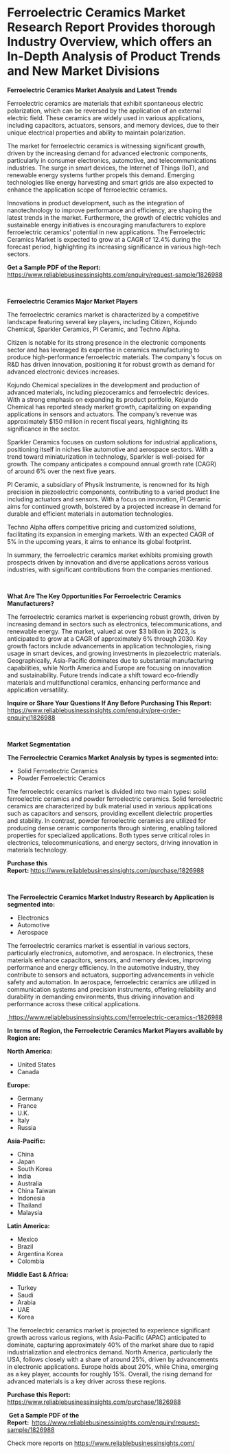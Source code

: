 <p><h1>Ferroelectric Ceramics Market Research Report Provides thorough Industry Overview, which offers an In-Depth Analysis of Product Trends and New Market Divisions</h1></p><p><strong>Ferroelectric Ceramics Market Analysis and Latest Trends</strong></p>
<p><p>Ferroelectric ceramics are materials that exhibit spontaneous electric polarization, which can be reversed by the application of an external electric field. These ceramics are widely used in various applications, including capacitors, actuators, sensors, and memory devices, due to their unique electrical properties and ability to maintain polarization. </p><p>The market for ferroelectric ceramics is witnessing significant growth, driven by the increasing demand for advanced electronic components, particularly in consumer electronics, automotive, and telecommunications industries. The surge in smart devices, the Internet of Things (IoT), and renewable energy systems further propels this demand. Emerging technologies like energy harvesting and smart grids are also expected to enhance the application scope of ferroelectric ceramics.</p><p>Innovations in product development, such as the integration of nanotechnology to improve performance and efficiency, are shaping the latest trends in the market. Furthermore, the growth of electric vehicles and sustainable energy initiatives is encouraging manufacturers to explore ferroelectric ceramics' potential in new applications. The Ferroelectric Ceramics Market is expected to grow at a CAGR of 12.4% during the forecast period, highlighting its increasing significance in various high-tech sectors.</p></p>
<p><strong>Get a Sample PDF of the Report:&nbsp;</strong> <a href="https://www.reliablebusinessinsights.com/enquiry/request-sample/1826988?utm_campaign=3298&utm_medium=2&utm_source=Github&utm_content=ia&utm_term=02042025&utm_id=ferroelectric-ceramics">https://www.reliablebusinessinsights.com/enquiry/request-sample/1826988</a></p>
<p>&nbsp;</p>
<p><strong>Ferroelectric Ceramics Major Market Players</strong></p>
<p><p>The ferroelectric ceramics market is characterized by a competitive landscape featuring several key players, including Citizen, Kojundo Chemical, Sparkler Ceramics, PI Ceramic, and Techno Alpha. </p><p>Citizen is notable for its strong presence in the electronic components sector and has leveraged its expertise in ceramics manufacturing to produce high-performance ferroelectric materials. The company's focus on R&D has driven innovation, positioning it for robust growth as demand for advanced electronic devices increases.</p><p>Kojundo Chemical specializes in the development and production of advanced materials, including piezoceramics and ferroelectric devices. With a strong emphasis on expanding its product portfolio, Kojundo Chemical has reported steady market growth, capitalizing on expanding applications in sensors and actuators. The company’s revenue was approximately $150 million in recent fiscal years, highlighting its significance in the sector.</p><p>Sparkler Ceramics focuses on custom solutions for industrial applications, positioning itself in niches like automotive and aerospace sectors. With a trend toward miniaturization in technology, Sparkler is well-poised for growth. The company anticipates a compound annual growth rate (CAGR) of around 6% over the next five years.</p><p>PI Ceramic, a subsidiary of Physik Instrumente, is renowned for its high precision in piezoelectric components, contributing to a varied product line including actuators and sensors. With a focus on innovation, PI Ceramic aims for continued growth, bolstered by a projected increase in demand for durable and efficient materials in automation technologies.</p><p>Techno Alpha offers competitive pricing and customized solutions, facilitating its expansion in emerging markets. With an expected CAGR of 5% in the upcoming years, it aims to enhance its global footprint.</p><p>In summary, the ferroelectric ceramics market exhibits promising growth prospects driven by innovation and diverse applications across various industries, with significant contributions from the companies mentioned.</p></p>
<p>&nbsp;</p>
<p><strong>What Are The Key Opportunities For Ferroelectric Ceramics Manufacturers?</strong></p>
<p><p>The ferroelectric ceramics market is experiencing robust growth, driven by increasing demand in sectors such as electronics, telecommunications, and renewable energy. The market, valued at over $3 billion in 2023, is anticipated to grow at a CAGR of approximately 6% through 2030. Key growth factors include advancements in application technologies, rising usage in smart devices, and growing investments in piezoelectric materials. Geographically, Asia-Pacific dominates due to substantial manufacturing capabilities, while North America and Europe are focusing on innovation and sustainability. Future trends indicate a shift toward eco-friendly materials and multifunctional ceramics, enhancing performance and application versatility.</p></p>
<p><strong>Inquire or Share Your Questions If Any Before Purchasing This Report:</strong> <a href="https://www.reliablebusinessinsights.com/enquiry/pre-order-enquiry/1826988?utm_campaign=3298&utm_medium=2&utm_source=Github&utm_content=ia&utm_term=02042025&utm_id=ferroelectric-ceramics">https://www.reliablebusinessinsights.com/enquiry/pre-order-enquiry/1826988</a></p>
<p>&nbsp;</p>
<p><strong>Market Segmentation</strong></p>
<p><strong>The Ferroelectric Ceramics Market Analysis by types is segmented into:</strong></p>
<p><ul><li>Solid Ferroelectric Ceramics</li><li>Powder Ferroelectric Ceramics</li></ul></p>
<p><p>The ferroelectric ceramics market is divided into two main types: solid ferroelectric ceramics and powder ferroelectric ceramics. Solid ferroelectric ceramics are characterized by bulk material used in various applications such as capacitors and sensors, providing excellent dielectric properties and stability. In contrast, powder ferroelectric ceramics are utilized for producing dense ceramic components through sintering, enabling tailored properties for specialized applications. Both types serve critical roles in electronics, telecommunications, and energy sectors, driving innovation in materials technology.</p></p>
<p><strong>Purchase this Report:&nbsp;</strong><a href="https://www.reliablebusinessinsights.com/purchase/1826988?utm_campaign=3298&utm_medium=2&utm_source=Github&utm_content=ia&utm_term=02042025&utm_id=ferroelectric-ceramics">https://www.reliablebusinessinsights.com/purchase/1826988</a></p>
<p>&nbsp;</p>
<p><strong>The Ferroelectric Ceramics Market Industry Research by Application is segmented into:</strong></p>
<p><ul><li>Electronics</li><li>Automotive</li><li>Aerospace</li></ul></p>
<p><p>The ferroelectric ceramics market is essential in various sectors, particularly electronics, automotive, and aerospace. In electronics, these materials enhance capacitors, sensors, and memory devices, improving performance and energy efficiency. In the automotive industry, they contribute to sensors and actuators, supporting advancements in vehicle safety and automation. In aerospace, ferroelectric ceramics are utilized in communication systems and precision instruments, offering reliability and durability in demanding environments, thus driving innovation and performance across these critical applications.</p></p>
<p><a href="https://www.reliablebusinessinsights.com/ferroelectric-ceramics-r1826988?utm_campaign=3298&utm_medium=2&utm_source=Github&utm_content=ia&utm_term=02042025&utm_id=ferroelectric-ceramics">&nbsp;https://www.reliablebusinessinsights.com/ferroelectric-ceramics-r1826988</a></p>
<p><strong>In terms of Region, the Ferroelectric Ceramics Market Players available by Region are:</strong></p>
<p>
    <p> <strong> North America: </strong>
        <ul>
            <li>United States</li>
            <li>Canada</li>
        </ul>
        </p> 
    <p> <strong> Europe: </strong>
        <ul>
            <li>Germany</li>
            <li>France</li>
            <li>U.K.</li>
            <li>Italy</li>
            <li>Russia</li>
        </ul>
        </p> 
    <p> <strong> Asia-Pacific: </strong>
        <ul>
            <li>China</li>
            <li>Japan</li>
            <li>South Korea</li>
            <li>India</li>
            <li>Australia</li>
            <li>China Taiwan</li>
            <li>Indonesia</li>
            <li>Thailand</li>
            <li>Malaysia</li>
        </ul>
        </p> 
    <p> <strong> Latin America: </strong>
        <ul>
            <li>Mexico</li>
            <li>Brazil</li>
            <li>Argentina Korea</li>
            <li>Colombia</li>
        </ul>
        </p> 
    <p> <strong> Middle East & Africa: </strong>
        <ul>
            <li>Turkey</li>
            <li>Saudi</li>
            <li>Arabia</li>
            <li>UAE</li>
            <li>Korea</li>
        </ul>
    </p>
    </p>
<p><p>The ferroelectric ceramics market is projected to experience significant growth across various regions, with Asia-Pacific (APAC) anticipated to dominate, capturing approximately 40% of the market share due to rapid industrialization and electronics demand. North America, particularly the USA, follows closely with a share of around 25%, driven by advancements in electronic applications. Europe holds about 20%, while China, emerging as a key player, accounts for roughly 15%. Overall, the rising demand for advanced materials is a key driver across these regions.</p></p>
<p><strong>Purchase this Report: </strong><a href="https://www.reliablebusinessinsights.com/purchase/1826988?utm_campaign=3298&utm_medium=2&utm_source=Github&utm_content=ia&utm_term=02042025&utm_id=ferroelectric-ceramics">https://www.reliablebusinessinsights.com/purchase/1826988</a></p>
<p>&nbsp;<strong>Get a Sample PDF of the Report:&nbsp;&nbsp;</strong><a href="https://www.reliablebusinessinsights.com/enquiry/request-sample/1826988?utm_campaign=3298&utm_medium=2&utm_source=Github&utm_content=ia&utm_term=02042025&utm_id=ferroelectric-ceramics">https://www.reliablebusinessinsights.com/enquiry/request-sample/1826988</a></p>
<p><strong></strong></p>
<p>Check more reports on <a href="https://www.reliablebusinessinsights.com/?utm_campaign=3298&utm_medium=2&utm_source=Github&utm_content=ia&utm_term=02042025&utm_id=ferroelectric-ceramics">https://www.reliablebusinessinsights.com/</a></p>